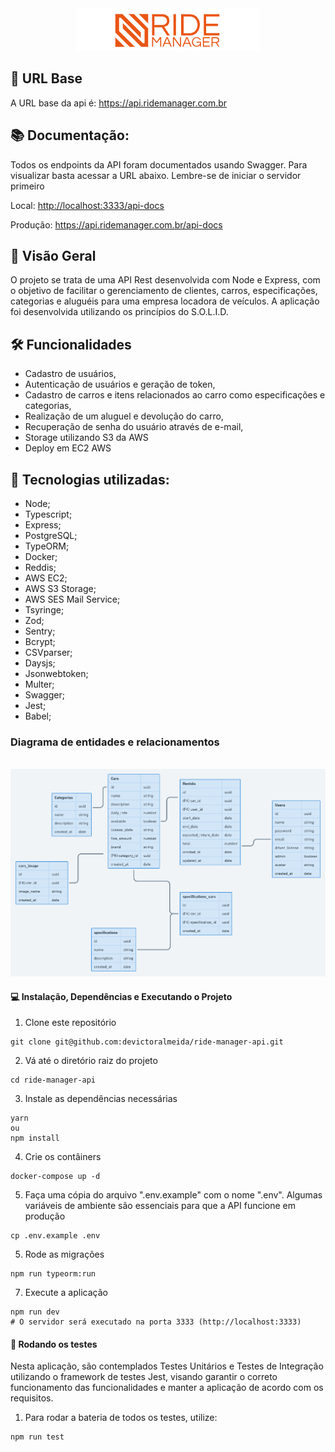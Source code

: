 <div align="center">
    <img src="./src/assets/logo.png" alt="Ride Manager Logo" />
</div>

## 📍 URL Base
A URL base da api é: https://api.ridemanager.com.br

## 📚 Documentação:

Todos os endpoints da API foram documentados usando Swagger. Para visualizar basta acessar a URL abaixo. Lembre-se de iniciar o servidor primeiro

<p>Local: <a href="http://localhost:3333/api-docs" target="_blank">http://localhost:3333/api-docs</a></p>
<p>Produção: <a href="https://api.ridemanager.com.br/api-docs" target="_blank">https://api.ridemanager.com.br/api-docs</a></p>

## 📌 Visão Geral

O projeto se trata de uma API Rest desenvolvida com Node e Express, com o objetivo de facilitar o gerenciamento de clientes, carros, especificações, categorias e aluguéis para uma empresa locadora de veículos. A aplicação foi desenvolvida utilizando os princípios do S.O.L.I.D.

## 🛠️ Funcionalidades

- Cadastro de usuários,
- Autenticação de usuários e geração de token,
- Cadastro de carros e itens relacionados ao carro como especificações e categorias,
- Realização de um aluguel e devolução do carro,
- Recuperação de senha do usuário através de e-mail,
- Storage utilizando S3 da AWS
- Deploy em EC2 AWS

## 🚀 Tecnologias utilizadas:

- Node;
- Typescript;
- Express;
- PostgreSQL;
- TypeORM;
- Docker;
- Reddis;
- AWS EC2;
- AWS S3 Storage;
- AWS SES Mail Service;
- Tsyringe;
- Zod;
- Sentry;
- Bcrypt;
- CSVparser;
- Daysjs;
- Jsonwebtoken;
- Multer;
- Swagger;
- Jest;
- Babel;

### Diagrama de entidades e relacionamentos

</br>
<div align="center">
  <img src="./src/assets/diagram.png" alt="Rotas da aplicação" />
</div>

#### 💻 Instalação, Dependências e Executando o Projeto

1. Clone este repositório

```shell
git clone git@github.com:devictoralmeida/ride-manager-api.git
```

2. Vá até o diretório raiz do projeto
```shell
cd ride-manager-api
```

3. Instale as dependências necessárias
```shell
yarn
ou
npm install
```

4. Crie os contâiners
```shell
docker-compose up -d
```

5. Faça uma cópia do arquivo ".env.example" com o nome ".env". Algumas variáveis ​​de ambiente são essenciais para que a API funcione em produção
```shell
cp .env.example .env
```

5. Rode as migrações
```shell
npm run typeorm:run
```

7. Execute a aplicação
```shell
npm run dev
# O servidor será executado na porta 3333 (http://localhost:3333)
```

#### 💉 Rodando os testes

Nesta aplicação, são contemplados Testes Unitários e Testes de Integração utilizando o framework de testes Jest, visando garantir o correto funcionamento das funcionalidades e manter a aplicação de acordo com os requisitos.

1. Para rodar a bateria de todos os testes, utilize:
```shell
npm run test
```